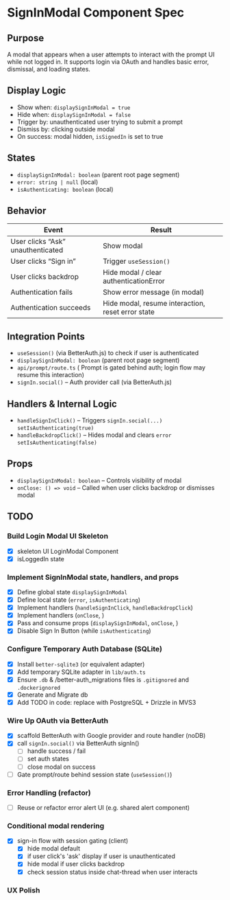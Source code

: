 # SignInModal Component Spec

## Purpose

A modal that appears when a user attempts to interact with the prompt UI while not logged in. It supports login via OAuth and handles basic error, dismissal, and loading states.

## Display Logic

- Show when: `displaySignInModal = true`
- Hide when: `displaySignInModal = false`
- Trigger by: unauthenticated user trying to submit a prompt
- Dismiss by: clicking outside modal
- On success: modal hidden, `isSignedIn` is set to true

## States

- `displaySignInModal: boolean` (parent root page segment)
- `error: string | null` (local)
- `isAuthenticating: boolean` (local)

## Behavior

| Event                             | Result                                            |
| --------------------------------- | ------------------------------------------------- |
| User clicks “Ask” unauthenticated | Show modal                                        |
| User clicks “Sign in”             | Trigger `useSession()`                            |
| User clicks backdrop              | Hide modal / clear authenticationError            |
| Authentication fails              | Show error message (in modal)                     |
| Authentication succeeds           | Hide modal, resume interaction, reset error state |

## Integration Points

- `useSession()` (via BetterAuth.js) to check if user is authenticated
- `displaySignInModal: boolean` (parent root page segment)
- `api/prompt/route.ts` ( Prompt is gated behind auth; login flow may resume this interaction)
- `signIn.social()` – Auth provider call (via BetterAuth.js)

## Handlers & Internal Logic

- `handleSignInClick()` – Triggers `signIn.social(...)` `setIsAuthenticating(true)`
- `handleBackdropClick()` – Hides modal and clears `error` `setIsAuthenticating(false)`

## Props

- `displaySignInModal: boolean` – Controls visibility of modal
- `onClose: () => void` – Called when user clicks backdrop or dismisses modal

## TODO

### Build Login Modal UI Skeleton

- [x] skeleton UI LoginModal Component
- [x] isLoggedIn state

### Implement SignInModal state, handlers, and props

- [x] Define global state `displaySignInModal`
- [x] Define local state (`error`, `isAuthenticating`)
- [x] Implement handlers (`handleSignInClick`, `handleBackdropClick`)
- [x] Implement handlers (`onClose`, )
- [x] Pass and consume props (`displaySignInModal`, `onClose`, )
- [x] Disable Sign In Button (while `isAuthenticating`)

### Configure Temporary Auth Database (SQLite)

- [x] Install `better-sqlite3` (or equivalent adapter)
- [x] Add temporary SQLite adapter in `lib/auth.ts`
- [x] Ensure `.db` & /better-auth_migrations files is `.gitignored` and `.dockerignored`
- [x] Generate and Migrate db
- [x] Add TODO in code: replace with PostgreSQL + Drizzle in MVS3

### Wire Up OAuth via BetterAuth

- [x] scaffold BetterAuth with Google provider and route handler (noDB)
- [x] call `signIn.social()` via BetterAuth signIn()
  - [ ] handle success / fail
  - [ ] set auth states
  - [ ] close modal on success
- [ ] Gate prompt/route behind session state (`useSession()`)

### Error Handling (refactor)

- [ ] Reuse or refactor error alert UI (e.g. shared alert component)

### Conditional modal rendering

- [x] sign-in flow with session gating (client)
  - [x] hide modal default
  - [x] if user click's 'ask' display if user is unauthenticated
  - [x] hide modal if user clicks backdrop
  - [x] check session status inside chat-thread when user interacts

### UX Polish
